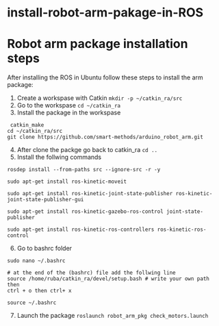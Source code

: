 # install-robot-arm-pakage-in-ROS

Robot arm package installation steps
====================================
After installing the ROS in Ubuntu follow these steps to install the arm package:
1. Create a workspase with Catkin  ``` mkdir -p ~/catkin_ra/src ```
2. Go to the workspase ``` cd ~/catkin_ra ```
3. Install the package in the workspase 
```
 catkin_make
cd ~/catkin_ra/src
git clone https://github.com/smart-methods/arduino_robot_arm.git
```
4. After clone the packge go back to catkin_ra ``` cd .. ```
5. Install the follwing commands
```
rosdep install --from-paths src --ignore-src -r -y

sudo apt-get install ros-kinetic-moveit

sudo apt-get install ros-kinetic-joint-state-publisher ros-kinetic-joint-state-publisher-gui

sudo apt-get install ros-kinetic-gazebo-ros-control joint-state-publisher

sudo apt-get install ros-kinetic-ros-controllers ros-kinetic-ros-control
```
6. Go to bashrc folder 
```
sudo nano ~/.bashrc

# at the end of the (bashrc) file add the follwing line
source /home/ruba/catkin_ra/devel/setup.bash # write your own path 
then 
ctrl + o then ctrl+ x

source ~/.bashrc
```
7. Launch the package ``` roslaunch robot_arm_pkg check_motors.launch ```
